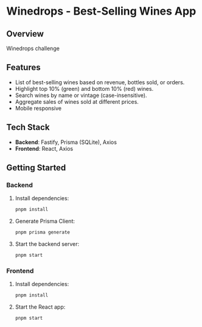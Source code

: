 # **Winedrops - Best-Selling Wines App**

## **Overview**

Winedrops challenge

## **Features**

- List of best-selling wines based on revenue, bottles sold, or orders.
- Highlight top 10% (green) and bottom 10% (red) wines.
- Search wines by name or vintage (case-insensitive).
- Aggregate sales of wines sold at different prices.
- Mobile responsive

## **Tech Stack**

- **Backend**: Fastify, Prisma (SQLite), Axios
- **Frontend**: React, Axios

## **Getting Started**

### **Backend**

1. Install dependencies:

   ```bash
   pnpm install
   ```

2. Generate Prisma Client:

   ```bash
   pnpm prisma generate
   ```

3. Start the backend server:
   ```bash
   pnpm start
   ```

### **Frontend**

1. Install dependencies:

   ```bash
   pnpm install
   ```

2. Start the React app:
   ```bash
   pnpm start
   ```
